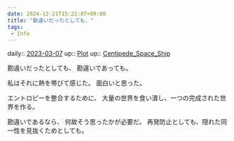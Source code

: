 ```yaml
---
date: 2024-12-21T15:22:07+09:00
title: "勘違いだったとしても、"
tags:
 - Info
---
```


daily:: [2023-03-07](/Daily_Note/2023-03-07.md)
up:: [Plot](Bar/Novel/Chaos/Plot.md)
up:: [Centipede_Space_Ship](Bar/Novel/Nacaria/Centipede_Space_Ship.md)

勘違いだったとしても、
勘違いであっても。

私はそれに熱を帯びて感じた。
面白いと思った。

エントロピーを整合するために、
大量の世界を食い潰し、一つの完成された世界を作る。

勘違いであるなら、
何故そう思ったかが必要だ。
再発防止としても、隠れた同一性を見抜くためとしても。